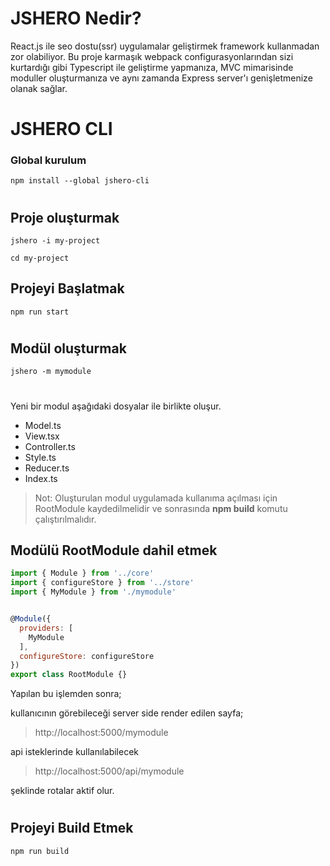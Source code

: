 # JSHERO Nedir?

React.js ile seo dostu(ssr) uygulamalar geliştirmek framework kullanmadan zor olabiliyor. 
Bu proje karmaşık webpack configurasyonlarından sizi kurtardığı gibi Typescript ile geliştirme yapmanıza, 
MVC mimarisinde moduller oluşturmanıza ve aynı zamanda Express server'ı genişletmenize olanak sağlar.

#
# JSHERO CLI
### Global kurulum
```
npm install --global jshero-cli
```
#
## Proje oluşturmak
```
jshero -i my-project

cd my-project
```
## Projeyi Başlatmak
```
npm run start
```
#
## Modül oluşturmak
```
jshero -m mymodule 
```
#
Yeni bir modul aşağıdaki dosyalar ile birlikte oluşur.
- Model.ts
- View.tsx
- Controller.ts
- Style.ts
- Reducer.ts
- Index.ts

> Not: Oluşturulan modul uygulamada kullanıma açılması için RootModule kaydedilmelidir 
ve sonrasında **npm build** komutu çalıştırılmalıdır.
## Modülü RootModule dahil etmek

```javascript
import { Module } from '../core'
import { configureStore } from '../store'
import { MyModule } from './mymodule'


@Module({
  providers: [
    MyModule
  ],
  configureStore: configureStore
})
export class RootModule {}
```
Yapılan bu işlemden sonra;

kullanıcının görebileceği server side render edilen sayfa;
> http://localhost:5000/mymodule

api isteklerinde kullanılabilecek
> http://localhost:5000/api/mymodule

şeklinde rotalar aktif olur.
#

## Projeyi Build Etmek
```
npm run build
```
#
